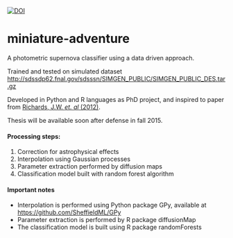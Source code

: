 [![DOI](https://zenodo.org/badge/14986838.svg)](https://zenodo.org/badge/latestdoi/14986838)

miniature-adventure
===================

A photometric supernova classifier using a data driven approach.

Trained and tested on simulated dataset <http://sdssdp62.fnal.gov/sdsssn/SIMGEN_PUBLIC/SIMGEN_PUBLIC_DES.tar.gz>

Developed in Python and R languages as PhD project, and inspired to paper from [Richards, J.W. *et. al* (2012)](http://mnras.oxfordjournals.org/cgi/doi/10.1111/j.1365-2966.2011.19768.x). 

Thesis will be available soon after defense in fall 2015.


#### Processing steps:
1. Correction for astrophysical effects
2. Interpolation using Gaussian processes
3. Parameter extraction performed by diffusion maps
4. Classification model built with random forest algorithm

#### Important notes
- Interpolation is performed using Python package GPy, available at <https://github.com/SheffieldML/GPy>
- Parameter extraction is performed by R package diffusionMap
- The classification model is built using R package randomForests
